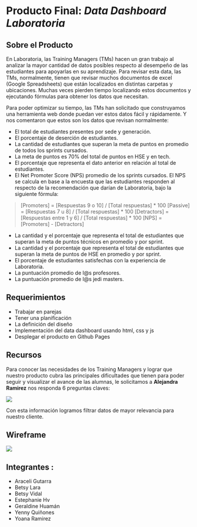 # Producto Final: _Data Dashboard Laboratoria_

## Sobre el **Producto**
En Laboratoria, las Training Managers (TMs) hacen un gran trabajo al analizar la mayor cantidad de datos posibles respecto al desempeño de las estudiantes para apoyarlas en su aprendizaje. Para revisar esta data, las TMs, normalmente, tienen que revisar muchos documentos de excel (Google Spreadsheets) que están localizados en distintas carpetas y ubicaciones. Muchas veces pierden tiempo localizando estos documentos y ejecutando fórmulas para obtener los datos que necesitan.

Para poder optimizar su tiempo, las TMs han solicitado que construyamos una herramienta web donde puedan ver estos datos fácil y rápidamente. Y nos comentaron que estos son los datos que revisan normalmente:

* El total de estudiantes presentes por sede y generación.
* El porcentaje de deserción de estudiantes.
* La cantidad de estudiantes que superan la meta de puntos en promedio de todos los sprints cursados.
* La meta de puntos es 70% del total de puntos en HSE y en tech.
* El porcentaje que representa el dato anterior en relación al total de estudiantes.
* El Net Promoter Score (NPS) promedio de los sprints cursados. El NPS se calcula en base a la encuesta que las estudiantes responden al respecto de la recomendación que darían de Laboratoria, bajo la siguiente fórmula:

> [Promoters] = [Respuestas 9 o 10] / [Total respuestas] * 100
[Passive] = [Respuestas 7 u 8] / [Total respuestas] * 100
[Detractors] = [Respuestas entre 1 y 6] / [Total respuestas] * 100
[NPS] = [Promoters] - [Detractors]

* La cantidad y el porcentaje que representa el total de estudiantes que superan la meta de puntos técnicos en promedio y por sprint.
* La cantidad y el porcentaje que representa el total de estudiantes que superan la meta de puntos de HSE en promedio y por sprint.
* El porcentaje de estudiantes satisfechas con la experiencia de Laboratoria.
* La puntuación promedio de l@s profesores.
* La puntuación promedio de l@s jedi masters.

## Requerimientos

* Trabajar en parejas
* Tener una planificación
* La definición del diseño
* Implementación del data dashboard usando html, css y js
* Desplegar el producto en Github Pages

## Recursos

Para conocer las necesidades de los Training Managers y lograr que nuestro producto cubra las principales dificultades que tienen para poder seguir y visualizar el avance de las alumnas, le solicitamos a **Alejandra Ramirez** nos responda 6 preguntas claves:

![](assets/recursos/entrevista.png)

Con esta información logramos filtrar datos de mayor relevancia para nuestro cliente.

## Wireframe

![](assets/recursos/wireframe.png)

## Integrantes :
- Araceli Gutarra
- Betsy Lara
- Betsy Vidal
- Estephanie Hv
- Geraldine Huamán
- Yenny Quiñones
- Yoana Ramirez

